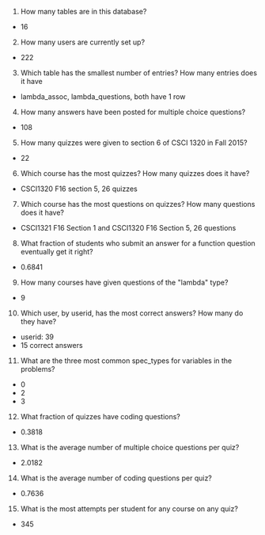 1. How many tables are in this database?
* 16

2. How many users are currently set up?
* 222

3. Which table has the smallest number of entries? How many entries does it have
* lambda_assoc, lambda_questions, both have 1 row

4. How many answers have been posted for multiple choice questions?
* 108

5. How many quizzes were given to section 6 of CSCI 1320 in Fall 2015?
* 22

6. Which course has the most quizzes? How many quizzes does it have?
*  CSCI1320  F16 section 5, 26 quizzes

7. Which course has the most questions on quizzes? How many questions does it have?
* CSCI1321 F16 Section 1 and CSCI1320 F16 Section 5, 26 questions

8. What fraction of students who submit an answer for a function question eventually get it right?
* 0.6841

9. How many courses have given questions of the "lambda" type?
* 9

10. Which user, by userid, has the most correct answers? How many do they have?
* userid: 39
* 15 correct answers

11. What are the three most common spec_types for variables in the problems?
* 0
* 2
* 3

12. What fraction of quizzes have coding questions?
* 0.3818

13. What is the average number of multiple choice questions per quiz?
* 2.0182

14. What is the average number of coding questions per quiz?
* 0.7636

15. What is the most attempts per student for any course on any quiz?
* 345

